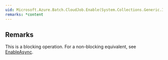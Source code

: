 ```yaml
---  
uid: Microsoft.Azure.Batch.CloudJob.Enable(System.Collections.Generic.IEnumerable{Microsoft.Azure.Batch.BatchClientBehavior})  
remarks: *content  
---  
```

  
## Remarks  
 This is a blocking operation. For a non-blocking equivalent, see [EnableAsync](assetId:///M:Microsoft.Azure.Batch.CloudJob.EnableAsync(System.Collections.Generic.IEnumerable{Microsoft.Azure.Batch.BatchClientBehavior},System.Threading.CancellationToken)?qualifyHint=False&autoUpgrade=True).